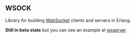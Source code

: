 WSOCK
-----

Library for building [WebSocket](http://tools.ietf.org/html/rfc6455) clients and servers in Erlang.

**Still in beta state** but you can see an example at [wsserver](https://github.com/madtrick/wsserver)
